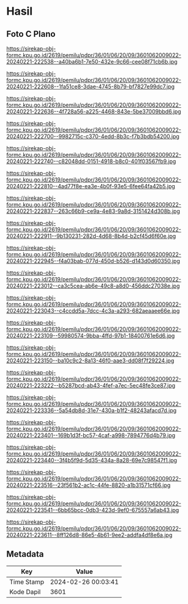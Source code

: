 # Hasil

## Foto C Plano

https://sirekap-obj-formc.kpu.go.id/2619/pemilu/pdpr/36/01/06/20/09/3601062009022-20240221-222538--a40ba6b1-7e50-432e-9c66-cee08f71cb6b.jpg

https://sirekap-obj-formc.kpu.go.id/2619/pemilu/pdpr/36/01/06/20/09/3601062009022-20240221-222608--1fa51ce8-3dae-4745-8b79-bf7827e99dc7.jpg

https://sirekap-obj-formc.kpu.go.id/2619/pemilu/pdpr/36/01/06/20/09/3601062009022-20240221-222636--4f728a56-a225-4468-843e-5be37009bbd6.jpg

https://sirekap-obj-formc.kpu.go.id/2619/pemilu/pdpr/36/01/06/20/09/3601062009022-20240221-222700--9982715c-c370-4edd-8b3c-f7b3bdb54200.jpg

https://sirekap-obj-formc.kpu.go.id/2619/pemilu/pdpr/36/01/06/20/09/3601062009022-20240221-222740--c82048dd-0151-4918-b8c0-401f03567fb9.jpg

https://sirekap-obj-formc.kpu.go.id/2619/pemilu/pdpr/36/01/06/20/09/3601062009022-20240221-222810--4ad77f8e-ea3e-4b0f-93e5-6fee64fa42b5.jpg

https://sirekap-obj-formc.kpu.go.id/2619/pemilu/pdpr/36/01/06/20/09/3601062009022-20240221-222837--263c66b9-ce9a-4e83-9a8d-3151424d308b.jpg

https://sirekap-obj-formc.kpu.go.id/2619/pemilu/pdpr/36/01/06/20/09/3601062009022-20240221-222911--9b130231-282d-4d68-8b4d-b2cf45d6f60e.jpg

https://sirekap-obj-formc.kpu.go.id/2619/pemilu/pdpr/36/01/06/20/09/3601062009022-20240221-222945--f4a03bab-077d-450d-b526-d143d0d60350.jpg

https://sirekap-obj-formc.kpu.go.id/2619/pemilu/pdpr/36/01/06/20/09/3601062009022-20240221-223012--ca3c5cea-ab6e-49c8-a8d0-456ddc27038e.jpg

https://sirekap-obj-formc.kpu.go.id/2619/pemilu/pdpr/36/01/06/20/09/3601062009022-20240221-223043--c4ccdd5a-7dcc-4c3a-a293-682aeaaee66e.jpg

https://sirekap-obj-formc.kpu.go.id/2619/pemilu/pdpr/36/01/06/20/09/3601062009022-20240221-223109--59980574-9bba-4ffd-97b1-18400761e6d6.jpg

https://sirekap-obj-formc.kpu.go.id/2619/pemilu/pdpr/36/01/06/20/09/3601062009022-20240221-223150--ba10c9c2-8a13-46f0-aae3-dd08f7f29224.jpg

https://sirekap-obj-formc.kpu.go.id/2619/pemilu/pdpr/36/01/06/20/09/3601062009022-20240221-223222--b5287bcd-ab43-4fef-a7ec-5ec48fe3ce87.jpg

https://sirekap-obj-formc.kpu.go.id/2619/pemilu/pdpr/36/01/06/20/09/3601062009022-20240221-223336--5a54db8d-31e7-430a-b1f2-48243afacd7d.jpg

https://sirekap-obj-formc.kpu.go.id/2619/pemilu/pdpr/36/01/06/20/09/3601062009022-20240221-223401--169b1d3f-bc57-4caf-a998-7894776d4b79.jpg

https://sirekap-obj-formc.kpu.go.id/2619/pemilu/pdpr/36/01/06/20/09/3601062009022-20240221-223440--3f4b5f9d-5d35-434a-8a28-69e7c98547f1.jpg

https://sirekap-obj-formc.kpu.go.id/2619/pemilu/pdpr/36/01/06/20/09/3601062009022-20240221-223516--23f561b2-ac1c-44fe-8820-a1b31571cf66.jpg

https://sirekap-obj-formc.kpu.go.id/2619/pemilu/pdpr/36/01/06/20/09/3601062009022-20240221-223541--6bb65bcc-0db3-423d-9ef0-675557a6ab43.jpg

https://sirekap-obj-formc.kpu.go.id/2619/pemilu/pdpr/36/01/06/20/09/3601062009022-20240221-223611--8ff126d8-86e5-4b61-9ee2-addfa4df8e6a.jpg


## Metadata

| Key        | Value               |
| ---------- | ------------------- |
| Time Stamp | 2024-02-26 00:03:41 |
| Kode Dapil | 3601                |




